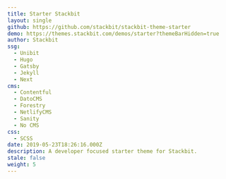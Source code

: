 ```yaml
---
title: Starter Stackbit
layout: single
github: https://github.com/stackbit/stackbit-theme-starter
demo: https://themes.stackbit.com/demos/starter?themeBarHidden=true
author: Stackbit
ssg:
  - Unibit
  - Hugo
  - Gatsby
  - Jekyll
  - Next
cms:
  - Contentful
  - DatoCMS
  - Forestry
  - NetlifyCMS
  - Sanity
  - No CMS
css:
  - SCSS
date: 2019-05-23T18:26:16.000Z
description: A developer focused starter theme for Stackbit.
stale: false
weight: 5
---
```

